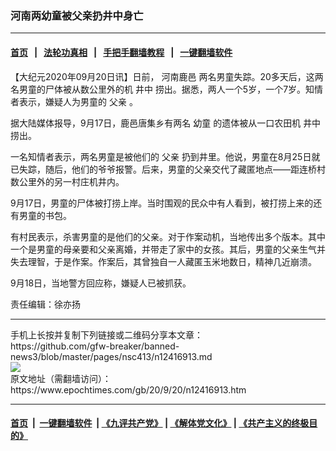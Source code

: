 ### 河南两幼童被父亲扔井中身亡
------------------------

#### [首页](https://github.com/gfw-breaker/banned-news3/blob/master/README.md) &nbsp;&nbsp;|&nbsp;&nbsp; [法轮功真相](https://github.com/begood0513/basic/blob/master/README.md)  &nbsp;&nbsp;|&nbsp;&nbsp; [手把手翻墙教程](https://github.com/gfw-breaker/guides/wiki)  &nbsp;&nbsp;|&nbsp;&nbsp; [一键翻墙软件](https://github.com/gfw-breaker/nogfw/blob/master/README.md)  



<div><p>
 【大纪元2020年09月20日讯】日前，
 <ok href="https://www.epochtimes.com/gb/tag/%E6%B2%B3%E5%8D%97%E9%B9%BF%E9%82%91.html">
  河南鹿邑
 </ok>
 两名男童失踪。20多天后，这两名男童的尸体被从数公里外的机
 <ok href="https://www.epochtimes.com/gb/tag/%E4%BA%95%E4%B8%AD.html">
  井中
 </ok>
 捞出。据悉，两人一个5岁，一个7岁。知情者表示，嫌疑人为男童的
 <ok href="https://www.epochtimes.com/gb/tag/%E7%88%B6%E4%BA%B2.html">
  父亲
 </ok>
 。
</p>
<p>
 据大陆媒体报导，9月17日，鹿邑唐集乡有两名
 <ok href="https://www.epochtimes.com/gb/tag/%E5%B9%BC%E7%AB%A5.html">
  幼童
 </ok>
 的遗体被从一口农田机
 <ok href="https://www.epochtimes.com/gb/tag/%E4%BA%95%E4%B8%AD.html">
  井中
 </ok>
 捞出。
</p>
<p>
 一名知情者表示，两名男童是被他们的
 <ok href="https://www.epochtimes.com/gb/tag/%E7%88%B6%E4%BA%B2.html">
  父亲
 </ok>
 扔到井里。他说，男童在8月25日就已失踪，随后，他们的爷爷报警。后来，男童的父亲交代了藏匿地点——距连桥村数公里外的另一村庄机井内。
</p>
<p>
 9月17日，男童的尸体被打捞上岸。当时围观的民众中有人看到，被打捞上来的还有男童的书包。
</p>
<p>
 有村民表示，杀害男童的是他们的父亲。对于作案动机，当地传出多个版本。其中一个是男童的母亲要和父亲离婚，并带走了家中的女孩。其后，男童的父亲生气并失去理智，于是作案。作案后，其曾独自一人藏匿玉米地数日，精神几近崩溃。
</p>
<p>
 9月18日，当地警方回应称，嫌疑人已被抓获。
</p>
<p>
 责任编辑：徐亦扬
</p>
</div>
<hr/>
手机上长按并复制下列链接或二维码分享本文章：<br/>
https://github.com/gfw-breaker/banned-news3/blob/master/pages/nsc413/n12416913.md <br/>
<a href='https://github.com/gfw-breaker/banned-news3/blob/master/pages/nsc413/n12416913.md'><img src='https://github.com/gfw-breaker/banned-news3/blob/master/pages/nsc413/n12416913.md.png'/></a> <br/>
原文地址（需翻墙访问）：https://www.epochtimes.com/gb/20/9/20/n12416913.htm


------------------------
#### [首页](https://github.com/gfw-breaker/banned-news3/blob/master/README.md) &nbsp;|&nbsp; [一键翻墙软件](https://github.com/gfw-breaker/nogfw/blob/master/README.md) &nbsp;| [《九评共产党》](https://github.com/gfw-breaker/9ping.md/blob/master/README.md#九评之一评共产党是什么) | [《解体党文化》](https://github.com/gfw-breaker/jtdwh.md/blob/master/README.md) | [《共产主义的终极目的》](https://github.com/gfw-breaker/gczydzjmd.md/blob/master/README.md)


<img src='http://gfw-breaker.win/banned-news3/pages/nsc413/n12416913.md' width='0px' height='0px'/>